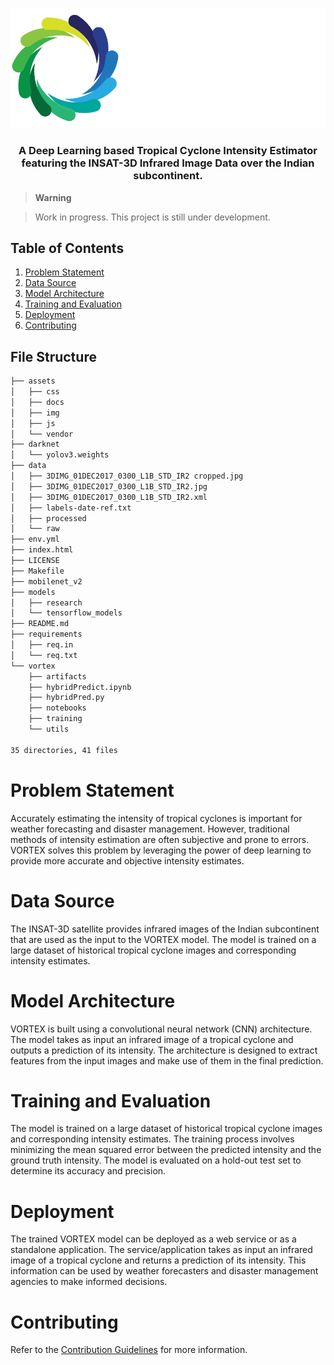<div id="top"></div>

<div align="center">
  <p>
    <a href="https://https://indrap24.github.io/VORTEX/" target="_blank">
        <img src="./assets/img/vortex.png" alt="VORTEX">
    </a>
  </p>
  <h3>A Deep Learning based Tropical Cyclone Intensity Estimator featuring the INSAT-3D Infrared Image Data over the Indian subcontinent.</h3>
</div>

> **Warning**

> Work in progress. This project is still under development.

## Table of Contents

1. [Problem Statement](#problem-statement)
2. [Data Source](#data-source)
3. [Model Architecture](#model-architecture)
4. [Training and Evaluation](#training-and-evaluation)
5. [Deployment](#deployment)
6. [Contributing](#contributing)

## File Structure

```bash
├── assets
│   ├── css
│   ├── docs
│   ├── img
│   ├── js
│   └── vendor
├── darknet
│   └── yolov3.weights
├── data
│   ├── 3DIMG_01DEC2017_0300_L1B_STD_IR2 cropped.jpg
│   ├── 3DIMG_01DEC2017_0300_L1B_STD_IR2.jpg
│   ├── 3DIMG_01DEC2017_0300_L1B_STD_IR2.xml
│   ├── labels-date-ref.txt
│   ├── processed
│   └── raw
├── env.yml
├── index.html
├── LICENSE
├── Makefile
├── mobilenet_v2
├── models
│   ├── research
│   └── tensorflow_models
├── README.md
├── requirements
│   ├── req.in
│   └── req.txt
└── vortex
    ├── artifacts
    ├── hybridPredict.ipynb
    ├── hybridPred.py
    ├── notebooks
    ├── training
    └── utils

35 directories, 41 files
```

# Problem Statement

Accurately estimating the intensity of tropical cyclones is important for weather forecasting and disaster management. However, traditional methods of intensity estimation are often subjective and prone to errors. VORTEX solves this problem by leveraging the power of deep learning to provide more accurate and objective intensity estimates.

# Data Source

The INSAT-3D satellite provides infrared images of the Indian subcontinent that are used as the input to the VORTEX model. The model is trained on a large dataset of historical tropical cyclone images and corresponding intensity estimates.

# Model Architecture

VORTEX is built using a convolutional neural network (CNN) architecture. The model takes as input an infrared image of a tropical cyclone and outputs a prediction of its intensity. The architecture is designed to extract features from the input images and make use of them in the final prediction.

# Training and Evaluation

The model is trained on a large dataset of historical tropical cyclone images and corresponding intensity estimates. The training process involves minimizing the mean squared error between the predicted intensity and the ground truth intensity. The model is evaluated on a hold-out test set to determine its accuracy and precision.

# Deployment

The trained VORTEX model can be deployed as a web service or as a standalone application. The service/application takes as input an infrared image of a tropical cyclone and returns a prediction of its intensity. This information can be used by weather forecasters and disaster management agencies to make informed decisions.

# Contributing

Refer to the [Contribution Guidelines](CONTRIBUTING.md) for more information.
